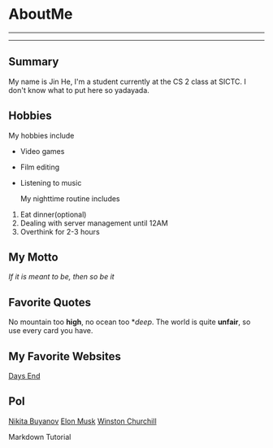# AboutMe
---
---
## Summary

My name is Jin He, I'm a student currently at the CS 2 class at SICTC. I don't know what to put here so yadayada.

[1]: https://en.wikipedia.org/wiki/Escape_from_Tarkov
[2]: https://en.wikipedia.org/wiki/Elon_Musk
[3]: https://en.wikipedia.org/wiki/Winston_Churchill

Hobbies
-

My hobbies include

- Video games
- Film editing
- Listening to music

  My nighttime routine includes

 1. Eat dinner(optional)
 2. Dealing with server management until 12AM
 3. Overthink for 2-3 hours

## My Motto

*If it is meant to be, then so be it*

## Favorite Quotes

No mountain too **high**, no ocean too **deep*.
The world is quite **unfair**, so use every card you have.

## My Favorite Websites
[Days End](https://daysendrp.com)

## PoI

[Nikita Buyanov][1]
[Elon Musk][2]
[Winston Churchill][3]


Markdown Tutorial
